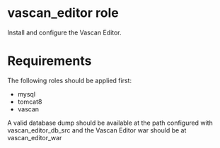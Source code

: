# vascan_editor role

Install and configure the Vascan Editor.

# Requirements

The following roles should be applied first:

* mysql
* tomcat8
* vascan

A valid database dump should be available at the path configured with
vascan_editor_db_src and the Vascan Editor war should be at vascan_editor_war
